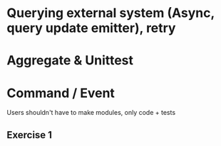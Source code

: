 # Querying external system (Async, query update emitter), retry
# Aggregate & Unittest
# Command / Event


Users shouldn't have to make modules, only code + tests


## Exercise 1

